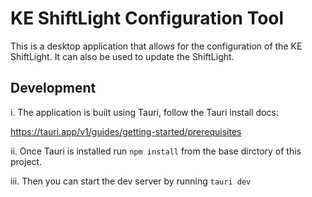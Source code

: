 # KE ShiftLight Configuration Tool

This is a desktop application that allows for the configuration of the KE ShiftLight. It can also be used to update the ShiftLight.

## Development

i. The application is built using Tauri, follow the Tauri install docs:

https://tauri.app/v1/guides/getting-started/prerequisites

ii. Once Tauri is installed run `npm install` from the base dirctory of this project.

iii. Then you can start the dev server by running `tauri dev`

